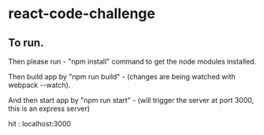 # react-code-challenge

To run.
-------------

Then please run - "npm install" command to get the node modules installed.

Then build app by "npm run build" - (changes are being watched with webpack --watch).

And then start app by "npm run start" - (will trigger the server at port 3000, this is an express server)

hit : localhost:3000
